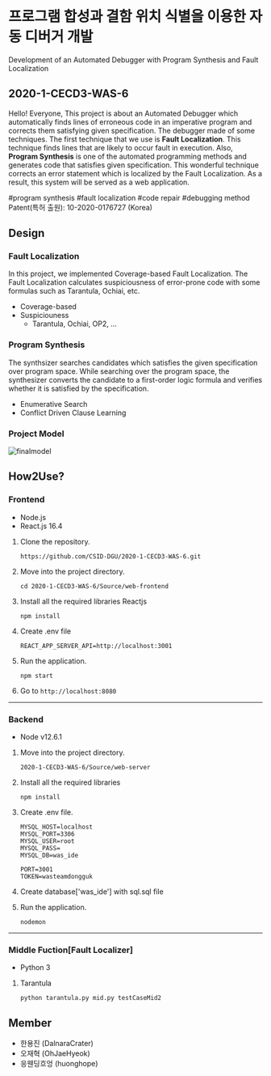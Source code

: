 # 프로그램 합성과 결함 위치 식별을 이용한 자동 디버거 개발
Development of an Automated Debugger with Program Synthesis and Fault Localization

## 2020-1-CECD3-WAS-6
Hello! Everyone, This project is about an Automated Debugger which automatically finds lines of erroneous code in an imperative program and corrects them satisfying given specification. The debugger made of some techniques. The first technique that we use is **Fault Localization**. This technique finds lines that are likely to occur fault in execution. Also, **Program Synthesis** is one of the automated programming methods and generates code that satisfies given specification. This wonderful technique corrects an error statement which is localized by the Fault Localization. As a result, this system will be served as a web application.

\#program synthesis \#fault localization \#code repair \#debugging method
Patent(특허 출원): 10-2020-0176727 (Korea)

## **Design**

### Fault Localization
In this project, we implemented Coverage-based Fault Localization. The Fault Localization calculates suspiciousness of error-prone code with some formulas such as Tarantula, Ochiai, etc.
- Coverage-based
- Suspiciouness
    - Tarantula, Ochiai, OP2, ...

### Program Synthesis
The synthsizer searches candidates which satisfies the given specification over program space. While searching over the program space, the synthesizer converts the candidate to a first-order logic formula and verifies whether it is satisfied by the specification.

- Enumerative Search
- Conflict Driven Clause Learning

### Project Model
![finalmodel](https://user-images.githubusercontent.com/24788751/102711747-5a0fa300-42ff-11eb-97bf-8e5d9fb57590.png)


## **How2Use?**

### Frontend
* Node.js
* React.js 16.4 

1. Clone the repository. 

    ```
    https://github.com/CSID-DGU/2020-1-CECD3-WAS-6.git
    ```
    
1. Move into the project directory. 

    ```
    cd 2020-1-CECD3-WAS-6/Source/web-frontend
    ```
	
1. Install all the required libraries Reactjs

    ```
    npm install 
    ```
1. Create .env file

    ```
    REACT_APP_SERVER_API=http://localhost:3001 
    ```

1. Run the application.

    ```
    npm start
    ```
    
1. Go to `http://localhost:8080`

---
### Backend
* Node v12.6.1

1. Move into the project directory. 

    ```
    2020-1-CECD3-WAS-6/Source/web-server
    ```
	
1. Install all the required libraries

    ```
    npm install 
    ```

1. Create .env file.

    ```
    MYSQL_HOST=localhost
    MYSQL_PORT=3306
    MYSQL_USER=root
    MYSQL_PASS=
    MYSQL_DB=was_ide

    PORT=3001
    TOKEN=wasteamdongguk
    ```
1. Create database['was_ide'] with sql.sql file
   
1. Run the application.

    ```
    nodemon
    ```
---
### Middle Fuction[Fault Localizer]
* Python 3

1. Tarantula

    ```
    python tarantula.py mid.py testCaseMid2
    ```

## **Member**

- 한용진 (DalnaraCrater) 
- 오재혁 (OhJaeHyeok)
- 응웬딩흐엉 (huonghope)
